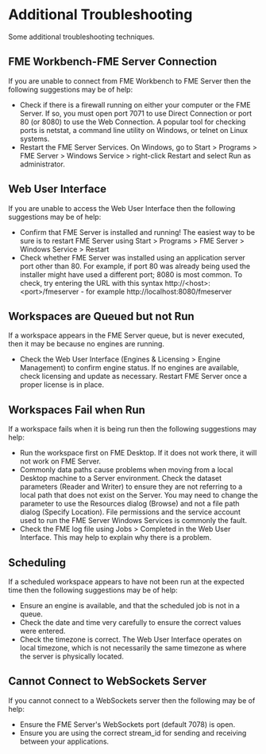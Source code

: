 # Additional Troubleshooting #

Some additional troubleshooting techniques.

## FME Workbench-FME Server Connection ##

If you are unable to connect from FME Workbench to FME Server then the following suggestions may be of help:

- Check if there is a firewall running on either your computer or the FME Server. If so, you must open port 7071 to use Direct Connection or port 80 (or 8080) to use the Web Connection. A popular tool for checking ports is netstat, a command line utility on Windows, or telnet on Linux systems.
- Restart the FME Server Services. On Windows, go to Start &gt; Programs &gt; FME Server &gt; Windows Service &gt; right-click Restart and select Run as administrator.

## Web User Interface ##

If you are unable to access the Web User Interface then the following suggestions may be of help:

- Confirm that FME Server is installed and running! The easiest way to be sure is to restart FME Server using Start &gt; Programs &gt; FME Server &gt; Windows Service &gt; Restart
- Check whether FME Server was installed using an application server port other than 80. For example, if port 80 was already being used the installer might have used a different port; 8080 is most common. To check, try entering the URL with this syntax http://&lt;host&gt;:&lt;port&gt;/fmeserver - for example http://localhost:8080/fmeserver

## Workspaces are Queued but not Run ##

If a workspace appears in the FME Server queue, but is never executed, then it may be because no engines are running.

- Check the Web User Interface (Engines & Licensing &gt; Engine Management) to confirm engine status. If no engines are available, check licensing and update as necessary. Restart FME Server once a proper license is in place.

## Workspaces Fail when Run ##

If a workspace fails when it is being run then the following suggestions may help:

- Run the workspace first on FME Desktop. If it does not work there, it will not work on FME Server.
- Commonly data paths cause problems when moving from a local Desktop machine to a Server environment. Check the dataset parameters (Reader and Writer) to ensure they are not referring to a local path that does not exist on the Server. You may need to change the parameter to use the Resources dialog (Browse) and not a file path dialog (Specify Location). File permissions and the service account used to run the FME Server Windows Services is commonly the fault.
- Check the FME log file using Jobs &gt; Completed in the Web User Interface. This may help to explain why there is a problem.

## Scheduling ##

If a scheduled workspace appears to have not been run at the expected time then the following suggestions may be of help:

- Ensure an engine is available, and that the scheduled job is not in a queue.
- Check the date and time very carefully to ensure the correct values were entered.
- Check the timezone is correct. The Web User Interface operates on local timezone, which is not necessarily the same timezone as where the server is physically located.

## Cannot Connect to WebSockets Server ##

If you cannot connect to a WebSockets server then the following may be of help:

- Ensure the FME Server's WebSockets port (default 7078) is open.
- Ensure you are using the correct stream_id for sending and receiving between your applications.
